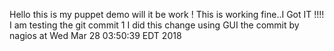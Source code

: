 Hello this is my puppet demo 
will it be work !
This is working fine..I Got IT !!!!
I am testing the git commit 1
I did this change using GUI
 the commit by nagios at Wed Mar 28 03:50:39 EDT 2018

